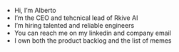 - Hi, I’m Alberto
- I’m the CEO and tehcnical lead of Rkive AI
- I’m hiring talented and reliable engineers
- You can reach me on my linkedin and company email
- I own both the product backlog and the list of memes

<!---
albertorkive/albertorkive is a ✨ special ✨ repository because its `README.md` (this file) appears on your GitHub profile.
You can click the Preview link to take a look at your changes.
--->
